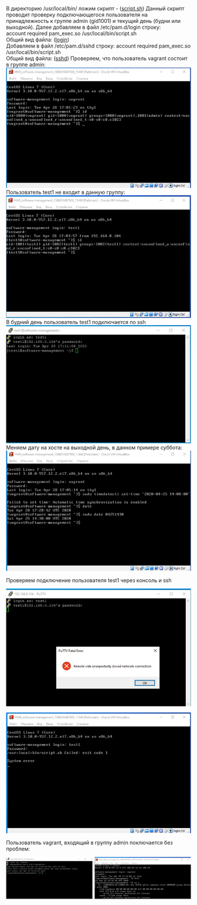 
В директорию /usr/local/bin/ ложим скрипт - ([script.sh](https://github.com/Andrey874/manual_kernel_update/blob/master/HW9/script.sh))
Данный скрипт проводит проверку подключающегося пользователя на принадлежность к группе admin (gid1001) и текущий день (будни или выходной).
Далее добавляем в файл /etc/pam.d/login строку:   
account       required     pam_exec.so /usr/local/bin/script.sh  
Общий вид файла: ([login](https://github.com/Andrey874/manual_kernel_update/blob/master/HW9/login))  
Добавляем в файл /etc/pam.d/sshd строку: account       required    pam_exec.so /usr/local/bin/script.sh  
Общий вид файла: ([sshd](https://github.com/Andrey874/manual_kernel_update/blob/master/HW9/sshd))
Проверяем, что пользователь vagrant состоит в группе admin:  
![picture1](https://github.com/Andrey874/manual_kernel_update/blob/master/HW9/idvagrant.jpg)
Пользователь test1 не входит в данную группу:
![picture2](https://github.com/Andrey874/manual_kernel_update/blob/master/HW9/idtest1.jpg)
В будний день пользователь test1 подключается по ssh  
![picture3](https://github.com/Andrey874/manual_kernel_update/blob/master/HW9/sshtest1.jpg)  
Меняем дату на хосте на выходной день, в данном примере суббота:  
![picture4](https://github.com/Andrey874/manual_kernel_update/blob/master/HW9/changedate.jpg)  

Проверяем подключение пользователя test1 через консоль и ssh  

![picture5](https://github.com/Andrey874/manual_kernel_update/blob/master/HW9/sshtest1err.jpg)  

![pictur6](https://github.com/Andrey874/manual_kernel_update/blob/master/HW9/test1err.jpg)

Пользователь vagrant, входящий в группу admin поключается без проблем:  

![pictur7](https://github.com/Andrey874/manual_kernel_update/blob/master/HW9/vagrantok.jpg)  

